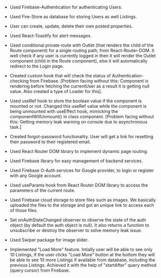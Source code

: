 - Used Firebase-Authentication for authenticating Users.

- Used Fire-Store as database for storing Users as well Listings.

- User can create, update, delete their own posted properties.

- Used React-Toastify for alert messages.

- Used conditional private route with Outlet (that renders the child of the Route component) for a single routing path, from React-Router-DOM. It well check if any user is currently logged in then it will render the Outlet component (child in the Route component), else it will automatically redirect to the Login page. 

- Created custom hook that will check the status of Authentication-checking from Firebase. [Problem facing without this: Component is rendering before fetching the currentUser as a result it is getting null value. Also created a type of Loader for this].

- Used useRef hook to store the boolean value if the component is mounted or not. Changed this useRef value while the component is being unmounted with useEffect hook, mimicking the componentWillUnmount() in class component. [Problem facing without this: Getting memory leak warning on console due to asynchronous task.]

- Created forgot-password functionality. User will get a link for resetting their password to their registered email.

- Used React Router DOM library to implement dynamic page routing.

- Used Firebase library for easy management of backend services.

- Used Firebase O-Auth services for Google provider, to login or register with any Google account.

- Used useParams hook from React Router DOM library to access the parameters of the current route.

- Used Firebase cloud storage to store files such as images. We basically uploaded the files to the storage and got an unique link to access each of those files.

- Set onAuthStateChanged observer to observe the state of the auth object (by default the auth object is null). It also returns a function to unsubscribe or destroy the observer to solve memory leak issue. 

- Used Swiper package for image slider.

- Implemented "Load More" feature. Intially user will be able to see only 10 Listings, if the user clicks "Load More" button at the bottom they will be able to see 10 more Listings if available from database, including the previous Listings. Achieved it with the help of "startAfter" query method (query cursor) from Firebase.

